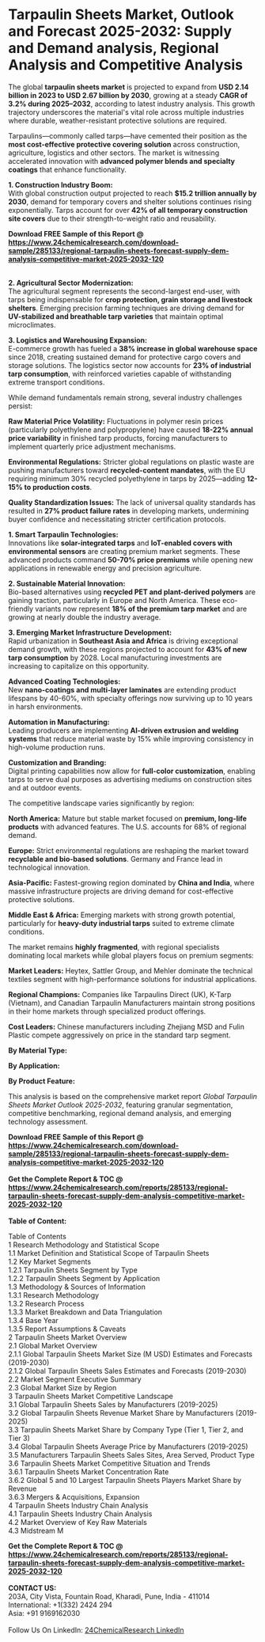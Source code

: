 <h1>Tarpaulin Sheets Market, Outlook and Forecast 2025-2032: Supply and Demand analysis, Regional Analysis and Competitive Analysis</h1><p>The global <strong>tarpaulin sheets market</strong> is projected to expand from <strong>USD 2.14 billion in 2023 to USD 2.67 billion by 2030</strong>, growing at a steady <strong>CAGR of 3.2% during 2025–2032</strong>, according to latest industry analysis. This growth trajectory underscores the material's vital role across multiple industries where durable, weather-resistant protective solutions are required.</p><p>Tarpaulins—commonly called tarps—have cemented their position as the <strong>most cost-effective protective covering solution</strong> across construction, agriculture, logistics and other sectors. The market is witnessing accelerated innovation with <strong>advanced polymer blends and specialty coatings</strong> that enhance functionality.</p><p><strong>1. Construction Industry Boom:</strong><br>
With global construction output projected to reach <strong>$15.2 trillion annually by 2030</strong>, demand for temporary covers and shelter solutions continues rising exponentially. Tarps account for over <strong>42% of all temporary construction site covers</strong> due to their strength-to-weight ratio and reusability.</p><div><b>Download FREE Sample of this Report @ 
            <a href="https://www.24chemicalresearch.com/download-sample/285133/regional-tarpaulin-sheets-forecast-supply-dem-analysis-competitive-market-2025-2032-120">
            https://www.24chemicalresearch.com/download-sample/285133/regional-tarpaulin-sheets-forecast-supply-dem-analysis-competitive-market-2025-2032-120</a></b></div><br><p><strong>2. Agricultural Sector Modernization:</strong><br>
The agricultural segment represents the second-largest end-user, with tarps being indispensable for <strong>crop protection, grain storage and livestock shelters</strong>. Emerging precision farming techniques are driving demand for <strong>UV-stabilized and breathable tarp varieties</strong> that maintain optimal microclimates.</p><p><strong>3. Logistics and Warehousing Expansion:</strong><br>
E-commerce growth has fueled a <strong>38% increase in global warehouse space</strong> since 2018, creating sustained demand for protective cargo covers and storage solutions. The logistics sector now accounts for <strong>23% of industrial tarp consumption</strong>, with reinforced varieties capable of withstanding extreme transport conditions.</p><p>While demand fundamentals remain strong, several industry challenges persist:</p><p><strong>Raw Material Price Volatility:</strong> Fluctuations in polymer resin prices (particularly polyethylene and polypropylene) have caused <strong>18-22% annual price variability</strong> in finished tarp products, forcing manufacturers to implement quarterly price adjustment mechanisms.</p><p><strong>Environmental Regulations:</strong> Stricter global regulations on plastic waste are pushing manufacturers toward <strong>recycled-content mandates</strong>, with the EU requiring minimum 30% recycled polyethylene in tarps by 2025—adding <strong>12-15% to production costs</strong>.</p><p><strong>Quality Standardization Issues:</strong> The lack of universal quality standards has resulted in <strong>27% product failure rates</strong> in developing markets, undermining buyer confidence and necessitating stricter certification protocols.</p><p><strong>1. Smart Tarpaulin Technologies:</strong><br>
Innovations like <strong>solar-integrated tarps</strong> and <strong>IoT-enabled covers with environmental sensors</strong> are creating premium market segments. These advanced products command <strong>50-70% price premiums</strong> while opening new applications in renewable energy and precision agriculture.</p><p><strong>2. Sustainable Material Innovation:</strong><br>
Bio-based alternatives using <strong>recycled PET and plant-derived polymers</strong> are gaining traction, particularly in Europe and North America. These eco-friendly variants now represent <strong>18% of the premium tarp market</strong> and are growing at nearly double the industry average.</p><p><strong>3. Emerging Market Infrastructure Development:</strong><br>
Rapid urbanization in <strong>Southeast Asia and Africa</strong> is driving exceptional demand growth, with these regions projected to account for <strong>43% of new tarp consumption</strong> by 2028. Local manufacturing investments are increasing to capitalize on this opportunity.</p><p><strong>Advanced Coating Technologies:</strong><br>
	New <strong>nano-coatings and multi-layer laminates</strong> are extending product lifespans by 40-60%, with specialty offerings now surviving up to 10 years in harsh environments.</p><p><strong>Automation in Manufacturing:</strong><br>
	Leading producers are implementing <strong>AI-driven extrusion and welding systems</strong> that reduce material waste by 15% while improving consistency in high-volume production runs.</p><p><strong>Customization and Branding:</strong><br>
	Digital printing capabilities now allow for <strong>full-color customization</strong>, enabling tarps to serve dual purposes as advertising mediums on construction sites and at outdoor events.</p><p>The competitive landscape varies significantly by region:</p><p><strong>North America:</strong> Mature but stable market focused on <strong>premium, long-life products</strong> with advanced features. The U.S. accounts for 68% of regional demand.</p><p><strong>Europe:</strong> Strict environmental regulations are reshaping the market toward <strong>recyclable and bio-based solutions</strong>. Germany and France lead in technological innovation.</p><p><strong>Asia-Pacific:</strong> Fastest-growing region dominated by <strong>China and India</strong>, where massive infrastructure projects are driving demand for cost-effective protective solutions.</p><p><strong>Middle East &amp; Africa:</strong> Emerging markets with strong growth potential, particularly for <strong>heavy-duty industrial tarps</strong> suited to extreme climate conditions.</p><p>The market remains <strong>highly fragmented</strong>, with regional specialists dominating local markets while global players focus on premium segments:</p><p><strong>Market Leaders:</strong> Heytex, Sattler Group, and Mehler dominate the technical textiles segment with high-performance solutions for industrial applications.</p><p><strong>Regional Champions:</strong> Companies like Tarpaulins Direct (UK), K-Tarp (Vietnam), and Canadian Tarpaulin Manufacturers maintain strong positions in their home markets through specialized product offerings.</p><p><strong>Cost Leaders:</strong> Chinese manufacturers including Zhejiang MSD and Fulin Plastic compete aggressively on price in the standard tarp segment.</p><p><strong>By Material Type:</strong></p><p><strong>By Application:</strong></p><p><strong>By Product Feature:</strong></p><p>This analysis is based on the comprehensive market report <em>Global Tarpaulin Sheets Market Outlook 2025-2032</em>, featuring granular segmentation, competitive benchmarking, regional demand analysis, and emerging technology assessment.</p><div><b>Download FREE Sample of this Report @ 
            <a href="https://www.24chemicalresearch.com/download-sample/285133/regional-tarpaulin-sheets-forecast-supply-dem-analysis-competitive-market-2025-2032-120">
            https://www.24chemicalresearch.com/download-sample/285133/regional-tarpaulin-sheets-forecast-supply-dem-analysis-competitive-market-2025-2032-120</a></b></div><br><div><b>Get the Complete Report & TOC @ 
            <a href="https://www.24chemicalresearch.com/reports/285133/regional-tarpaulin-sheets-forecast-supply-dem-analysis-competitive-market-2025-2032-120">
            https://www.24chemicalresearch.com/reports/285133/regional-tarpaulin-sheets-forecast-supply-dem-analysis-competitive-market-2025-2032-120</a></b></div><br>
            <b>Table of Content:</b><p>Table of Contents<br />
1 Research Methodology and Statistical Scope<br />
1.1 Market Definition and Statistical Scope of Tarpaulin Sheets<br />
1.2 Key Market Segments<br />
1.2.1 Tarpaulin Sheets Segment by Type<br />
1.2.2 Tarpaulin Sheets Segment by Application<br />
1.3 Methodology & Sources of Information<br />
1.3.1 Research Methodology<br />
1.3.2 Research Process<br />
1.3.3 Market Breakdown and Data Triangulation<br />
1.3.4 Base Year<br />
1.3.5 Report Assumptions & Caveats<br />
2 Tarpaulin Sheets Market Overview<br />
2.1 Global Market Overview<br />
2.1.1 Global Tarpaulin Sheets Market Size (M USD) Estimates and Forecasts (2019-2030)<br />
2.1.2 Global Tarpaulin Sheets Sales Estimates and Forecasts (2019-2030)<br />
2.2 Market Segment Executive Summary<br />
2.3 Global Market Size by Region<br />
3 Tarpaulin Sheets Market Competitive Landscape<br />
3.1 Global Tarpaulin Sheets Sales by Manufacturers (2019-2025)<br />
3.2 Global Tarpaulin Sheets Revenue Market Share by Manufacturers (2019-2025)<br />
3.3 Tarpaulin Sheets Market Share by Company Type (Tier 1, Tier 2, and Tier 3)<br />
3.4 Global Tarpaulin Sheets Average Price by Manufacturers (2019-2025)<br />
3.5 Manufacturers Tarpaulin Sheets Sales Sites, Area Served, Product Type<br />
3.6 Tarpaulin Sheets Market Competitive Situation and Trends<br />
3.6.1 Tarpaulin Sheets Market Concentration Rate<br />
3.6.2 Global 5 and 10 Largest Tarpaulin Sheets Players Market Share by Revenue<br />
3.6.3 Mergers & Acquisitions, Expansion<br />
4 Tarpaulin Sheets Industry Chain Analysis<br />
4.1 Tarpaulin Sheets Industry Chain Analysis<br />
4.2 Market Overview of Key Raw Materials<br />
4.3 Midstream M</p><div><b>Get the Complete Report & TOC @ 
            <a href="https://www.24chemicalresearch.com/reports/285133/regional-tarpaulin-sheets-forecast-supply-dem-analysis-competitive-market-2025-2032-120">
            https://www.24chemicalresearch.com/reports/285133/regional-tarpaulin-sheets-forecast-supply-dem-analysis-competitive-market-2025-2032-120</a></b></div><br><b>CONTACT US:</b><br>
            203A, City Vista, Fountain Road, Kharadi, Pune, India - 411014<br>
            International: +1(332) 2424 294<br>
            Asia: +91 9169162030 <br><br>
            Follow Us On LinkedIn: <a href="https://www.linkedin.com/company/24chemicalresearch/">24ChemicalResearch LinkedIn</a>